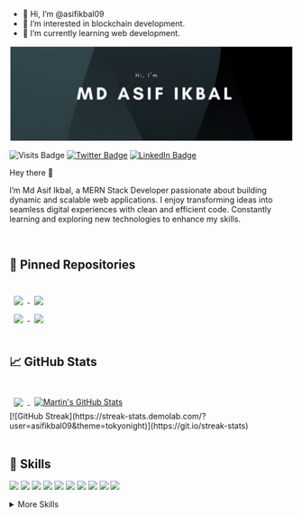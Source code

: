 - 👋 Hi, I’m @asifikbal09
- 👀 I’m interested in blockchain development.
- 🌱 I’m currently learning web development.

![Asif's GitHub Banner](./assets/GitHubHeader.jpg)

![Visits Badge](https://badges.pufler.dev/visits/asifikbal09/asifikbal09)
[![Twitter Badge](https://img.shields.io/badge/Twitter-Profile-informational?style=flat&logo=twitter&logoColor=white&color=1CA2F1)](https://x.com/IkbalLimon)
[![LinkedIn Badge](https://img.shields.io/badge/LinkedIn-Profile-informational?style=flat&logo=linkedin&logoColor=white&color=0D76A8)](https://www.linkedin.com/in/md-asif-ikbal09/)

Hey there 👋

I’m Md Asif Ikbal, a MERN Stack Developer passionate about building dynamic and scalable web applications. I enjoy transforming ideas into seamless digital experiences with clean and efficient code. Constantly learning and exploring new technologies to enhance my skills.


<br>

## 📌 Pinned Repositories

<br>

<a href="https://github.com/asifikbal09/flat-booking-application-server">
  <img align="center" style="margin:0.5rem" src="https://github-readme-stats.vercel.app/api/pin/?username=asifikbal09&repo=flat-booking-application-server&title_color=ffffff&text_color=c9cacc&icon_color=4AB197&bg_color=1A2B34" />
</a>


<a href="https://github.com/asifikbal09/course-review-with-authentication">
  <img align="center" style="margin:0.5rem" src="https://github-readme-stats.vercel.app/api/pin/?username=asifikbal09&repo=course-review-with-authentication&title_color=ffffff&text_color=c9cacc&icon_color=4AB197&bg_color=1A2B34" />
</a>
</br>
<a href="https://github.com/asifikbal09/bike-rental-service-server-site">
  <img align="center" style="margin:0.5rem" src="https://github-readme-stats.vercel.app/api/pin/?username=asifikbal09&repo=bike-rental-service-server-site&title_color=ffffff&text_color=c9cacc&icon_color=4AB197&bg_color=1A2B34" />
</a>

<a href="https://github.com/asifikbal09/e-commerce-server-site">
  <img align="center" style="margin:0.5rem" src="https://github-readme-stats.vercel.app/api/pin/?username=asifikbal09&repo=e-commerce-server-site&title_color=ffffff&text_color=c9cacc&icon_color=4AB197&bg_color=1A2B34" />
</a>

<br>
<br>

## &#x1f4c8; GitHub Stats

<br>

<a href="https://github.com/asifikbal09">
  <img align="center" style="margin:0.5rem" src="https://github-readme-stats.vercel.app/api/top-langs/?username=asifikbal09&hide=html,css&title_color=ffffff&text_color=c9cacc&icon_color=4AB197&bg_color=1A2B34" />
</a>

<a href="https://github.com/asifikbal09">
  <img align="center" style="margin:0.5rem" src="https://github-readme-stats.vercel.app/api?username=asifikbal09&show_icons=true&line_height=27&count_private=true&title_color=ffffff&text_color=c9cacc&icon_color=4AB097&bg_color=1A2B34" alt="Martin's GitHub Stats" />
</a>
<br>
[![GitHub Streak](https://streak-stats.demolab.com/?user=asifikbal09&theme=tokyonight)](https://git.io/streak-stats)

<br>
<br>

## 💼 Skills

![](https://img.shields.io/badge/Code-React-informational?style=flat&logo=react&logoColor=white&color=4AB197)
![](https://img.shields.io/badge/Code-Redux-informational?style=flat&logo=Redux&logoColor=white&color=4AB197)
![](https://img.shields.io/badge/Code-JavaScript-informational?style=flat&logo=JavaScript&logoColor=white&color=4AB197)
![](https://img.shields.io/badge/Code-TypeScript-informational?style=flat&logo=TypeScript&logoColor=white&color=4AB197)
![](https://img.shields.io/badge/Code-NextJs-informational?style=flat&logo=nextdotjs&logoColor=white&color=4AB197)
![](https://img.shields.io/badge/Code-Node-informational?style=flat&logo=Node.js&logoColor=white&color=4AB197)
![](https://img.shields.io/badge/Code-Express-informational?style=flat&logo=Express&logoColor=white&color=4AB197)
![](https://img.shields.io/badge/Code-MongoDB-informational?style=flat&logo=MongoDB&logoColor=white&color=4AB197)
![](https://img.shields.io/badge/Code-MySQL-informational?style=flat&logo=MySQL&logoColor=white&color=4AB197)
![](https://img.shields.io/badge/Code-PostgreSQL-informational?style=flat&logo=PostgreSQL&logoColor=white&color=4AB197)
<details>
<summary>More Skills</summary>
<br>

![](https://img.shields.io/badge/Style-CSS-informational?style=flat&logo=css3&logoColor=white&color=4AB197)
![](https://img.shields.io/badge/Style-Tailwind-informational?style=flat&logo=Tailwind-CSS&logoColor=white&color=4AB197)
![](https://img.shields.io/badge/Style-AntDesign-informational?style=flat&logo=AntDesign&logoColor=white&color=4AB197)
![](https://img.shields.io/badge/Style-SHADCN/UI-informational?style=flat&logo=shadcn/ui&logoColor=white&color=4AB197)
![](https://img.shields.io/badge/Style-DaisyUI-informational?style=flat&logo=Daisyui&logoColor=white&color=4AB197)

<br>

![](https://img.shields.io/badge/Tools-Docker-informational?style=flat&logo=docker&logoColor=white&color=4AB197)
![](https://img.shields.io/badge/Tools-Netlify-informational?style=flat&logo=netlify&logoColor=white&color=4AB197)
![](https://img.shields.io/badge/Tools-Vercle-informational?style=flat&logo=Vercel&logoColor=white&color=4AB197)
![](https://img.shields.io/badge/Tools-NPM-informational?style=flat&logo=npm&logoColor=white&color=4AB197)
![](https://img.shields.io/badge/Tools-Postman-informational?style=flat&logo=Postman&logoColor=white&color=4AB197)

![](https://img.shields.io/badge/Tools-GitHub-informational?style=flat&logo=GitHub&logoColor=white&color=4AB197)



</details>
